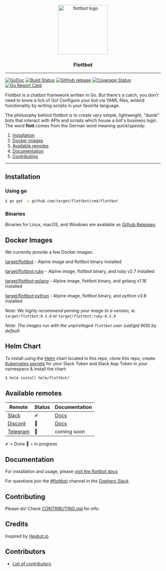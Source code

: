 <p align="center">
  <img alt="flottbot logo" src="https://i.imgur.com/P9NI00w.png" height="160" />

  <h3 align="center">Flottbot</h3>
</p>

---

[![GoDoc](https://godoc.org/github.com/target/flottbot?status.svg)](https://godoc.org/github.com/target/flottbot)
[![Build Status](https://github.com/target/flottbot/workflows/release/badge.svg)](https://github.com/target/flottbot/workflows/release)
[![GitHub release](https://img.shields.io/github/release/target/flottbot.svg)](https://github.com/target/flottbot/releases/latest)
[![Coverage Status](https://coveralls.io/repos/target/flottbot/badge.svg?branch=master)](https://coveralls.io/r/target/flottbot?branch=master)
[![Go Report Card](https://goreportcard.com/badge/github.com/target/flottbot)](https://goreportcard.com/report/github.com/target/flottbot)

Flottbot is a chatbot framework written in Go. But there's a catch, you don't need to know a lick of Go! Configure your bot via YAML files, extend functionality by writing scripts in your favorite language.

The philosophy behind flottbot is to create very simple, lightweight, "dumb" bots that interact with APIs and scripts which house a bot's business logic. The word **flott** comes from the German word meaning _quick_/_speedy_.

1. [Installation](#installation)
1. [Docker images](#docker-images)
1. [Available remotes](#available-remotes)
1. [Documentation](#documentation)
1. [Contributing](#contributing)

---

## Installation

### Using go

```sh
$ go get -u github.com/target/flottbot/cmd/flottbot
```

### Binaries

Binaries for Linux, macOS, and Windows are available as [Github Releases](/target/flottbot/releases/latest).

## Docker Images

We currently provide a few Docker images:

[target/flottbot](https://hub.docker.com/r/target/flottbot) - Alpine image and flottbot binary installed

[target/flottbot:ruby](https://hub.docker.com/r/target/flottbot) - Alpine image, flottbot binary, and ruby v2.7 installed

[target/flottbot:golang](https://hub.docker.com/r/target/flottbot) - Alpine image, flottbot binary, and golang v1.16 installed

[target/flottbot:python](https://hub.docker.com/r/target/flottbot) - Alpine image, flottbot binary, and python v3.9 installed

_Note: We highly recommend pinning your image to a version, ie. `target/flottbot:0.5.0` or `target/flottbot:ruby-0.5.0`_

_Note: The images run with the unprivileged `flottbot` user (uid/gid 900) by default_

## Helm Chart

To install using the [Helm](https://helm.sh/) chart located in this repo, clone this repo, create [Kubernetes secrets](https://kubernetes.io/docs/concepts/configuration/secret/) for your Slack Token and Slack App Token in your namespace & install the chart:

```sh
$ helm install helm/flottbot/
```

## Available remotes

| Remote                            | Status | Documentation                                                  |
| --------------------------------- | ------ | -------------------------------------------------------------- |
| [Slack](https://slack.com)        | ✔      | [Docs](https://target.github.io/flottbot-docs/basics/slack/)   |
| [Discord](https://discordapp.com) | 🚧     | [Docs](https://target.github.io/flottbot-docs/basics/discord/) |
| [Telegram](https://telegram.org)  | 🚧     | coming soon                                                    |

✔ = Done 🚧 = in progress

## Documentation

For installation and usage, please [visit the flottbot docs](https://target.github.io/flottbot-docs/)

For questions join the [#flottbot](https://gophers.slack.com/messages/flottbot/) channel in the [Gophers Slack](https://invite.slack.golangbridge.org/).

## Contributing

Please do! Check [CONTRIBUTING.md](./.github/CONTRIBUTING.md) for info.

## Credits

Inspired by [Hexbot.io](https://github.com/mmcquillan/hex)

## Contributors

* [List of contributors](/target/flottbot/graphs/contributors)
